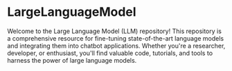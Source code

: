 # LargeLanguageModel
Welcome to the Large Language Model (LLM) repository! This repository is a comprehensive resource for fine-tuning state-of-the-art language models and integrating them into chatbot applications. Whether you're a researcher, developer, or enthusiast, you'll find valuable code, tutorials, and tools to harness the power of large language models.
